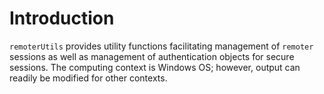 # Introduction 
`remoterUtils` provides utility functions facilitating management of `remoter` sessions as well as management of authentication objects for secure sessions. The computing context is Windows OS; however, output can readily be modified for other contexts.

